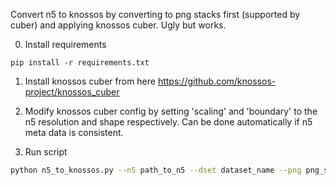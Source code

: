 Convert n5 to knossos by converting to png stacks first (supported by cuber) and applying knossos cuber. Ugly but works.

0. Install requirements 
```
pip install -r requirements.txt
```

1. Install knossos cuber from here https://github.com/knossos-project/knossos_cuber

2. Modify knossos cuber config by setting 'scaling' and 'boundary' to the n5 resolution and shape respectively. Can be done automatically if n5 meta data is consistent. 

3. Run script
```bash
python n5_to_knossos.py --n5 path_to_n5 --dset dataset_name --png png_stack_output_dir --knossos knossos_output_dir --config cuber_config_file_path
```
